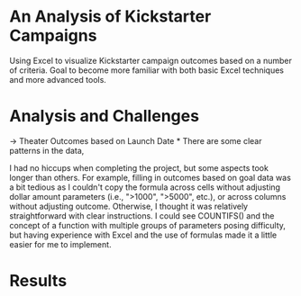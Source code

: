 # An Analysis of Kickstarter Campaigns
  Using Excel to visualize Kickstarter campaign outcomes based on a number of criteria. Goal to become more familiar with both basic Excel techniques and more advanced   tools.

# Analysis and Challenges
  -> Theater Outcomes based on Launch Date
      * There are some clear patterns in the data, 

  I had no hiccups when completing the project, but some aspects took longer than others. For example, filling in outcomes based on goal data was a bit tedious as I couldn't copy the formula across cells without adjusting dollar amount parameters (i.e., ">1000", ">5000", etc.), or across columns without adjusting outcome. Otherwise, I thought it was relatively straightforward with clear instructions. I could see COUNTIFS() and the concept of a function with multiple groups of parameters posing difficulty, but having experience with Excel and the use of formulas made it a little easier for me to implement.
  
  
# Results
  
